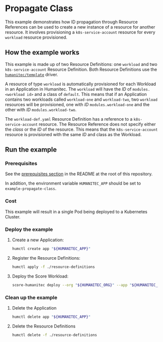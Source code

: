 # Propagate Class

This example demonstrates how ID propagation through Resource References can be used to create a new instance of a resource for another resource. It involves provisioning a `k8s-service-account` resource for every `workload` resource provisioned.

## How the example works

This example is made up of two Resource Definitions: one `workload` and two `k8s-service-account` Resource Definition. Both Resource Definitions use the [`humanitec/template`](https://developer.humanitec.com/integration-and-extensions/drivers/generic-drivers/template/) driver.

A resource of type `workload` is automatically provisioned for each Workload in an Application in Humanitec. The `workload` will have the _ID_ of `modules.<workload id>` and a class of `default`. This means that if an Application contains two workloads called `workload-one` and `workload-two`, two `workload` resources will be provisioned, one with _ID_ `modules.workload-one` and the other with _ID_ `modules.workload-two`.

The `workload-def.yaml` Resource Definition has a reference to a `k8s-service-account` resource. The Resource Reference does not specify either the _class_ or the _ID_ of the resource. This means that the `k8s-service-account` resource is provisioned with the same _ID_ and class as the Workload.

## Run the example

### Prerequisites

See the [prerequisites section](/README.md#prerequisites) in the README at the root of this repository.

In addition, the environment variable `HUMANITEC_APP` should be set to `example-propagate-class`.

### Cost

This example will result in a single Pod being deployed to a Kubernetes Cluster.

### Deploy the example

1. Create a new Application:

   ```bash
   humctl create app "${HUMANITEC_APP}"
   ```

2. Register the Resource Definitions:

   ```bash
   humctl apply -f ./resource-definitions
   ```

3. Deploy the Score Workload:

   ```bash
   score-humanitec deploy --org "${HUMANITEC_ORG}" --app "${HUMANITEC_APP}" --env "${HUMANITEC_ENV}"
   ```

### Clean up the example

1. Delete the Application

   ```bash
   humctl delete app "${HUMANITEC_APP}"
   ```

2. Delete the Resource Definitions

   ```bash
   humctl delete -f ./resource-definitions
   ```